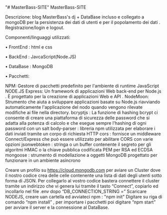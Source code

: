 "# MasterBass-SITE" MasterBass-SITE

Descrizione:  blog MasterBass's dj + DataBase incluso e collegato a mongoDB per la persistenza dei dati di  utenti e per il popolamento dei dati . Registrazione/login e logout.

Componenti/linguaggi utilizzati:

• FrontEnd : html e css

• BackEnd : JavcaScript(Node.JS)

• DataBase : MongoDB

• Pacchetti:

NPM: Gestore di pacchetti predefinito per l'ambiente di runtime JavaScript NODE.JS
Express: Un framework di applicazioni Web back-end per Node.js . È progettato per la creazione di applicazioni Web e API .
NodeMoon: Strumento che aiuta a sviluppare applicazioni basate su Node.js riavviando automaticamente l'applicazione del nodo quando vengono rilevate modifiche ai file nella directory.
bcryptjs : La funzione di hashing bcrypt ci consente di creare una piattaforma di sicurezza delle password che si adatta alla potenza di calcolo e che esegue sempre l'hashing di ogni password con un salt
body-parser : libreria npm utilizzata per elaborare i dati inviati tramite un corpo di richiesta HTTP
cors : fornisce un middleware Connect/Express che può essere utilizzato per abilitare CORS con varie opzioni
jsonwebtoken : stringa o un buffer contenente il segreto per gli algoritmi HMAC o la chiave pubblica codificata PEM per RSA ed ECDSA
mongoose : strumento di modellazione a oggetti MongoDB progettato per funzionare in un ambiente asincrono


Creare un profilo su https://cloud.mongodb.com per aviare un Cluster dove il nostro codice crea delle celle contenente una lista di dati degli utenti sotto forma di JSON. Per collegarlo al vostro codice bastera connettere il cluster tramite un indirizzo che vi genera lui tramite il tasto “Connect”, copiarlo ed incollarlo nel file .env dopo “DB_CONNECTION_STRING =”
Scaricare NODEJS, creare uan cartella ed avviateci npm : "npm init"
Digitare su riga di comando “npm install” , per importare i pacchetti poi digitare “npm start” per avviare il server e la connessione al DataBase.

